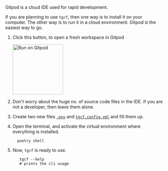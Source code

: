 Gitpod is a cloud IDE used for rapid development.

If you are planning to use `tgcf`, then one way is to install it on your computer. The other way is to run it in a cloud environment. Gitpod is the easiest way to go.

1. Click this button, to open a fresh workspace in Gitpod

    <a href="https://gitpod.io/#https://github.com/aahnik/tgcf">  <img src="https://gitpod.io/button/open-in-gitpod.svg" alt="Run on Gitpod" 
    width=160></a>


2. Don't worry about the huge no. of source code files in the IDE. If you are not a developer, then leave them alone.

3. Create two new files [`.env`](https://github.com/aahnik/tgcf/wiki/Environment-Variables) and [`tgcf.config.yml`](https://github.com/aahnik/tgcf/wiki/How-to-configure-tgcf-%3F) and fill them up.

4. Open the terminal, and activate the virtual environment where everything is installed.

   ```shell
     poetry shell
   ```
5. Now, `tgcf` is ready to use.
   ```shell
      tgcf --help
      # prints the cli usage
     ```

  
  


